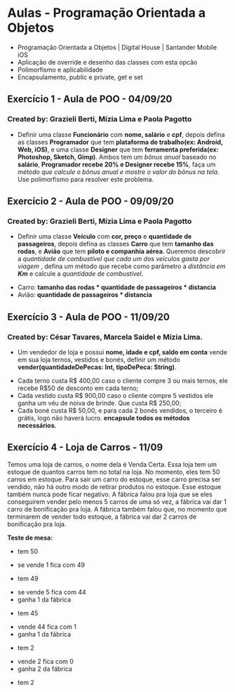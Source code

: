 # Aulas - Programação Orientada a Objetos
- Programação Orientada a Objetos  | Digital House | Santander Mobile iOS
- Aplicação de override e desenho das classes com esta opcão
- Polimorfismo e aplicabilidade
- Encapsulamento, public e private, get e set

## **Exercício 1 - Aula de POO** - 04/09/20
### Created by: Grazieli Berti, Mízia Lima e Paola Pagotto

* Definir uma classe **Funcionário** com **nome, salário** e **cpf**, depois defina as classes **Programador** que tem **plataforma de trabalho(ex: Android, Web, iOS)**, e uma classe **Designer** que tem **ferramenta preferida(ex: Photoshop, Sketch, Gimp)**. Ambos tem um _bônus anual_ baseado no **salário**, **Programador recebe 20% e Designer recebe 15%**, faça um _método que calcule o bônus anual e mostre o valor do bônus na tela_. Use polimorfismo para resolver este problema.


## **Exercício 2 - Aula de POO** - 09/09/20
### Created by: Grazieli Berti, Mízia Lima e Paola Pagotto

* Definir uma classe **Veículo** com **cor, preço** e **quantidade de passageiros**, depois defina as classes **Carro** que tem **tamanho das rodas**, e  **Avião** que tem **piloto e companhia aérea**. Queremos descobrir a  _quantidade de combustível que cada um dos veículos gasta por viagem_ , defina  um método que recebe como parâmetro a _distância em **Km**_ e calcule a _quantidade de combustível_.
- Carro: **tamanho das rodas * quantidade de passageiros * distancia**
- Avião: **quantidade de passageiros * distancia**

## **Exercício 3 - Aula de POO** - 11/09/20
### Created by: César Tavares, Marcela Saidel e Mízia Lima.

* Um vendedor de loja e possui **nome, idade e cpf, saldo em conta** vende em sua loja ternos, vestidos e bonés, definir um método **vender(quantidadeDePecas: Int, tipoDePeca: String)**.
- Cada terno custa R$ 400,00 caso o cliente compre 3 ou mais ternos, ele recebe R$50 de desconto em cada terno;
- Cada vestido custa R$ 900,00 caso o cliente compre 5 vestidos ele ganha um véu de noiva de brinde. Que custa R$ 250,00;
- Cada boné custa R$ 50,00, e para cada 2 bonés vendidos, o terceiro é grátis, logo não haverá lucro. 
**encapsule todos os métodos necessários.**

## **Exercício 4 - Loja de Carros** -  11/09
Temos uma loja de carros, o nome dela é Venda Certa. Essa loja tem um estoque de quantos carros tem no total na loja. No momento, eles tem 50 carros em estoque.
Para sair um carro do estoque, esse carro precisa ser vendido, não há outro modo de retirar produtos no estoque. Esse estoque também nunca pode ficar negativo.
A fábrica falou pra loja que se eles conseguirem vender pelo menos 5 carros de uma só vez, a fábrica vai dar 1 carro de bonificação pra loja. 
A fábrica também falou que, no momento que terminarem de vender todo estoque, a fábrica vai dar 2 carros de bonificação pra loja.

**Teste de mesa:**
- tem 50
* se vende 1 fica com 49
- tem 49
* se vende 5 fica com 44
* ganha 1 da fábrica
- tem 45
* vende 44 fica com 1
* ganha 1 da fábrica
- tem 2
* vende 2 fica com 0
* ganha 2 da fábrica
- tem 2

